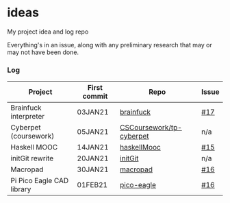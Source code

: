# ideas

My project idea and log repo

Everything's in an issue, along with any preliminary research that may or may not have been done.

### Log

| Project | First commit | Repo | Issue |
|-|-|-|-|
| Brainfuck interpreter | 03JAN21 | [brainfuck](https://github.com/codemicro/brainfuck) | [#17](https://github.com/codemicro/ideas/issues/17) |
| Cyberpet (coursework) | 05JAN21 | [CSCoursework/tp-cyberpet](https://github.com/CSCoursework/tp-cyberpet) | n/a |
| Haskell MOOC | 14JAN21 | [haskellMooc](https://github.com/codemicro/haskellMooc) | [#15](https://github.com/codemicro/ideas/issues/15) |
| initGit rewrite | 20JAN21 | [initGit](https://github.com/codemicro/initGit) | n/a |
| Macropad | 30JAN21 | [macropad](https://github.com/codemicro/macropad) | [#16](https://github.com/codemicro/ideas/issues/16) |
| Pi Pico Eagle CAD library | 01FEB21 | [pico-eagle](https://github.com/codemicro/pico-eagle) | [#16](https://github.com/codemicro/ideas/issues/16) |
